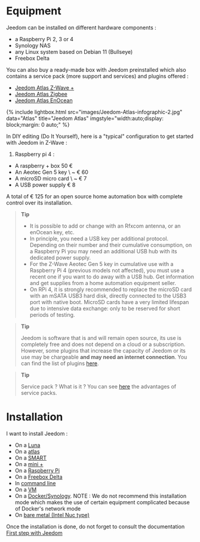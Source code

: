 # Equipment

Jeedom can be installed on different hardware components :

-   a Raspberry Pi 2, 3 or 4 
-   Synology NAS
-   any Linux system based on Debian 11 (Bullseye)
-   Freebox Delta

You can also buy a ready-made box with Jeedom preinstalled which also contains a service pack (more support and services) and plugins offered :

- [Jeedom Atlas Z-Wave +](https://www.domadoo.fr/fr/box-domotique/5847-jeedom-controleur-domotique-jeedom-atlas-z-wave.html)
- [Jeedom Atlas Zigbee](https://www.domadoo.fr/fr/box-domotique/5878-jeedom-controleur-domotique-jeedom-atlas-zigbee.html)
- [Jeedom Atlas EnOcean](https://www.domadoo.fr/fr/box-domotique/5877-jeedom-controleur-domotique-jeedom-atlas-enocean.html)

{% include lightbox.html src="images/Jeedom-Atlas-infographic-2.jpg" data="Atlas" title="Jeedom Atlas" imgstyle="width:auto;display: block;margin: 0 auto;" %}

In DIY editing (Do It Yourself), here is a "typical" configuration to get started with Jeedom in Z-Wave :

1. Raspberry pi 4 :

-   A raspberry + box 50 €
-   An Aeotec Gen 5 key \ ~ € 60
-   A microSD micro card \ ~ € 7
-   A USB power supply € 8

A total of € 125 for an open source home automation box with complete control over its installation.

> **Tip**
>
> - It is possible to add or change with an Rfxcom antenna, or an enOcean key, etc. 
> - In principle, you need a USB key per additional protocol. Depending on their number and their cumulative consumption, on a Raspberry Pi you may need an additional USB hub with its dedicated power supply. 
> - For the Z-Wave Aeotec Gen 5 key in cumulative use with a Raspberry Pi 4 (previous models not affected), you must use a recent one if you want to do away with a USB hub. Get information and get supplies from a home automation equipment seller.
> - On RPi 4, it is strongly recommended to replace the microSD card with an mSATA USB3 hard disk, directly connected to the USB3 port with native boot. MicroSD cards have a very limited lifespan due to intensive data exchange: only to be reserved for short periods of testing.

> **Tip**
>
> Jeedom is software that is and will remain open source, its use is completely free and does not depend on a cloud or a subscription. However, some plugins that increase the capacity of Jeedom or its use may be chargeable **and may need an internet connection**. You can find the list of plugins [here](http://market.jeedom.fr/index.php?v=d&p=market&type=plugin).

> **Tip**
>
> Service pack ? What is it ? You can see [here](https://blog.jeedom.com/?p=1215) the advantages of service packs.

# Installation

I want to install Jeedom :

- On a [Luna](https://doc.jeedom.com/en_US/plugins/home%20automation%20protocol/luna)
- On a [atlas](https://doc.jeedom.com/en_US/installation/atlas)
- On a [SMART](https://doc.jeedom.com/en_US/installation/smart)
- On a [mini +](https://doc.jeedom.com/en_US/installation/mini)
- On a [Raspberry Pi](https://doc.jeedom.com/en_US/installation/rpi)
- On a [Freebox Delta](https://doc.jeedom.com/en_US/installation/freeboxdelta)
- In [command line](https://doc.jeedom.com/en_US/installation/cli)
- On a [VM](https://doc.jeedom.com/en_US/installation/vm)
- On a [Docker/Synology](https://doc.jeedom.com/en_US/installation/docker). NOTE : We do not recommend this installation mode which makes the use of certain equipment complicated because of Docker's network mode
- On [bare metal (Intel Nuc type)](https://doc.jeedom.com/en_US/installation/baremetal)

Once the installation is done, do not forget to consult the documentation [First step with Jeedom](https://doc.jeedom.com/en_US/premiers-pas/index)
